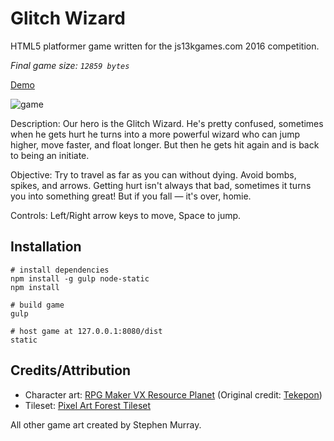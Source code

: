# Glitch Wizard

HTML5 platformer game written for the js13kgames.com 2016 competition.

*Final game size: `12859 bytes`*

[Demo](https://s3.amazonaws.com/spmurraydata/glitchwizard.html)

![game](http://i.imgur.com/0PDRR4x.jpg)

Description: Our hero is the Glitch Wizard. He's pretty confused, sometimes when
he gets hurt he turns into a more powerful wizard who can jump higher, move faster, and float longer. But then he gets hit again and is back to being an initiate.

Objective: Try to travel as far as you can without dying. Avoid bombs, spikes, and arrows. Getting hurt isn't always that bad, sometimes it turns you into something great! But if you fall — it's over, homie.

Controls: Left/Right arrow keys to move, Space to jump.

## Installation

```
# install dependencies
npm install -g gulp node-static
npm install

# build game
gulp

# host game at 127.0.0.1:8080/dist
static 
```

## Credits/Attribution

- Character art: [RPG Maker VX Resource Planet](https://vxresource.wordpress.com/2010/03/29/o-mai-gaad-its-an-update/) (Original credit: [Tekepon](https://web.archive.org/web/20130115210031/http://www.tekepon.net/fsm/))
- Tileset: [Pixel Art Forest Tileset](https://www.gamedevmarket.net/asset/pixel-art-forest-tileset-platforms-5911/)

All other game art created by Stephen Murray.
